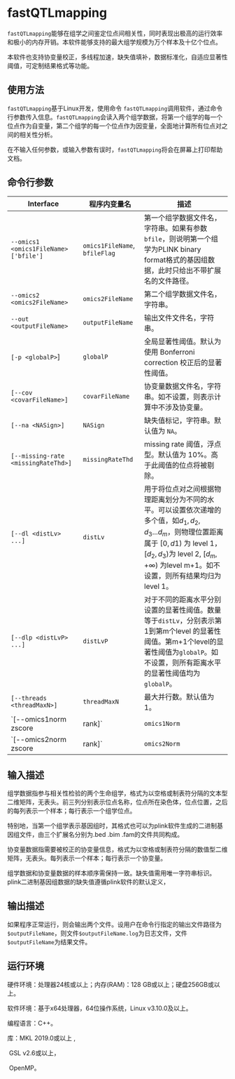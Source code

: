 # fastQTLmapping
`fastQTLmapping`能够在组学之间鉴定位点间相关性，同时表现出极高的运行效率和极小的内存开销。本软件能够支持的最大组学规模为万个样本及十亿个位点。

本软件也支持协变量校正，多线程加速，缺失值填补，数据标准化，自适应显著性阈值，可定制结果格式等功能。



## 使用方法

`fastQTLmapping`基于Linux开发，使用命令 `fastQTLmapping`调用软件，通过命令行参数传入信息。`fastQTLmapping`会读入两个组学数据，将第一个组学的每一个位点作为自变量，第二个组学的每一个位点作为因变量，全面地计算所有位点对之间的相关性分析。

在不输入任何参数，或输入参数有误时，`fastQTLmapping`将会在屏幕上打印帮助文档。



## 命令行参数

| Interface                             | 程序内变量名                  | 描述                                                         |
| ------------------------------------- | ----------------------------- | ------------------------------------------------------------ |
| `--omics1 <omics1FileName> ['bfile']` | `omics1FileName`, `bfileFlag` | 第一个组学数据文件名，字符串。如果有参数`bfile`，则说明第一个组学为PLINK binary format格式的基因组数据，此时只给出不带扩展名的文件路径。 |
| `--omics2 <omics2FileName>`           | `omics2FileName`              | 第二个组学数据文件名，字符串。                               |
| `--out <outputFileName>`              | `outputFileName`              | 输出文件文件名，字符串。                                     |
| `[-p <globalP>`]                      | `globalP`                     | 全局显著性阈值。默认为使用 Bonferroni correction 校正后的显著性阈值。 |
| `[--cov <covarFileName>]`             | `covarFileName`               | 协变量数据文件名，字符串。如不设置，则表示计算中不涉及协变量。 |
| `[--na <NASign>]`                     | `NASign`                      | 缺失值标记，字符串。默认值为 `NA`。                          |
| `[--missing-rate <missingRateThd>]`   | `missingRateThd`              | missing rate 阈值，浮点型。默认值为 10%。高于此阈值的位点将被剔除。 |
| `[--dl <distLv> ...]`                 | `distLv`                      | 用于将位点对之间根据物理距离划分为不同的水平。可以设置依次递增的多个值，如$d_1, d_2, d_3 ... d_m$​​​​​，则物理位置距离属于 $[0, d1)$​​​​ 为 level 1， $[d_2, d_3)$​​​​ 为 level 2, $[d_m, +\infty)$​​​​ 为level m+1。如不设置，则所有结果均归为 level 1。 |
| `[--dlp <distLvP> ...]`               | `distLvP`                     | 对于不同的距离水平分别设置的显著性阈值。数量等于`distLv`，分别表示第1到第m个level 的显著性阈值。第m+1个level的显著性阈值为`globalP`。如不设置，则所有距离水平的显著性阈值均为`globalP`。 |
| `[--threads <threadMaxN>]`            | `threadMaxN`                  | 最大并行数。默认值为1。                                      |
| `[--omics1norm zscore|rank]`          | `omics1Norm`                  | 设置第一个组学数据的标准化方式。`zscore`为Z值标准化。`rank`为rank-base标准化。不设置则不做标准化。 |
| `[--omics2norm zscore|rank]`          | `omics2Norm`                  | 设置第二个组学数据的标准化方式。`zscore`为Z值标准化。`rank`为rank-base标准化。不设置则不做标准化。 |

 

##   输入描述

组学数据指参与相关性检验的两个生命组学，格式为以空格或制表符分隔的文本型二维矩阵，无表头。前三列分别表示位点名称，位点所在染色体，位点位置，之后的每列表示一个样本；每行表示一个组学位点。

特别地，当第一个组学表示基因组时，其格式也可以为plink软件生成的二进制基因组文件，由三个扩展名分别为.bed .bim .fam的文件共同构成。

协变量数据指需要被校正的协变量信息，格式为以空格或制表符分隔的数值型二维矩阵，无表头。每列表示一个样本；每行表示一个协变量。

组学数据和协变量数据的样本顺序需保持一致。缺失值需用唯一字符串标识。plink二进制基因组数据的缺失值遵循plink软件的默认定义，



##   输出描述

如果程序正常运行，则会输出两个文件。设用户在命令行指定的输出文件路径为`$outputFileName`，则文件`$outputFileName.log`为日志文件，文件`$outputFileName`为结果文件。



## 运行环境

硬件环境：处理器24核或以上；内存(RAM)：128 GB或以上；硬盘256GB或以上。

软件环境：基于x64处理器，64位操作系统，Linux v3.10.0及以上。

编程语言：C++。

库：MKL 2019.0或以上 ,

​		GSL v2.6或以上，

​		OpenMP。
